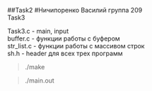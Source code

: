 ##Task2
#Ничипоренко Василий
группа 209  
Task3  

Task3.c - main, input  
buffer.c - функции работы с буфером  
str_list.c - функции работы с массивом строк  
sh.h - header для всех трех программ  

>./make  

>./main.out  